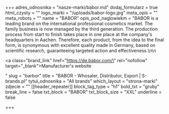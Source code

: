 +++
adres_odnosnika = "nasze-marki/babor.md"
dodaj_formularz = true
html_czysty = ""
logo_marki = "/uploads/babor-logo.jpg"
meta_opis = ""
meta_robots = ""
name = "BABOR"
opis_pod_naglowiekm = "BABOR is a leading brand on the international professional cosmetics market. The family business is now managed by the third generation. The production process from start to finish takes place in one place at the company's headquarters in Aachen. Therefore, each product, from the idea to the final form, is synonymous with excellent quality made in Germany, based on scientific research, guaranteeing targeted action and effectiveness.\n\n    <p><a class=\"brand_link\" href=\"https://de.babor.com/\" rel=\"nofollow\" target=\"_blank\">Manufacturer's website</a></p>"
slug = "barbor"
title = "BABOR - Whosaler, Distributor, Export | S-brands.pl"
tytul_odnosnika = "All brands"
which_layout = "strona-marki"
zdjecie = ""
[[header_repeater]]
block_tag_type = "h1"
bold_txt = "gruby"
break_line = false
txt_block = "BABOR"
txt_block_size = "XXL"
underline = false

+++
